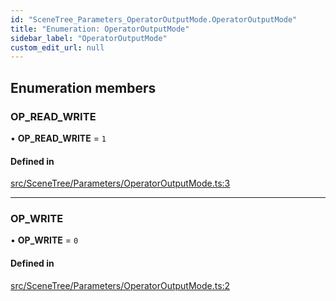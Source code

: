 ```yaml
---
id: "SceneTree_Parameters_OperatorOutputMode.OperatorOutputMode"
title: "Enumeration: OperatorOutputMode"
sidebar_label: "OperatorOutputMode"
custom_edit_url: null
---
```




## Enumeration members

### OP\_READ\_WRITE

• **OP\_READ\_WRITE** = `1`

#### Defined in

[src/SceneTree/Parameters/OperatorOutputMode.ts:3](https://github.com/ZeaInc/zea-engine/blob/819769315/src/SceneTree/Parameters/OperatorOutputMode.ts#L3)

___

### OP\_WRITE

• **OP\_WRITE** = `0`

#### Defined in

[src/SceneTree/Parameters/OperatorOutputMode.ts:2](https://github.com/ZeaInc/zea-engine/blob/819769315/src/SceneTree/Parameters/OperatorOutputMode.ts#L2)

